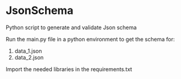 # JsonSchema
Python script to generate and validate Json schema

Run the main.py file in a python environment to get the schema for:
1. data_1.json
2. data_2.json
 
Import the needed libraries in the requirements.txt